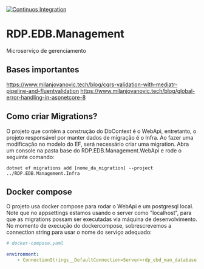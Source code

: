 [![Continuos Integration](https://github.com/rdp-ebd/RDP.EDB.Management/actions/workflows/main-branch-build.yml/badge.svg)](https://github.com/rdp-ebd/RDP.EDB.Management/actions/workflows/main-branch-build.yml)

# RDP.EDB.Management
Microserviço de gerenciamento

## Bases importantes
https://www.milanjovanovic.tech/blog/cqrs-validation-with-mediatr-pipeline-and-fluentvalidation
https://www.milanjovanovic.tech/blog/global-error-handling-in-aspnetcore-8

## Como criar Migrations?
O projeto que contêm a construção do DbContext é o WebApi, entretanto, o projeto responsável por manter dados de migração é o Infra.
Ao fazer uma modificação no modelo do EF, será necessário criar uma migration.
Abra um console na pasta base do RDP.EDB.Management.WebApi e rode o seguinte comando:

```
dotnet ef migrations add [nome_da_migration] --project ../RDP.EDB.Management.Infra
```

## Docker compose
O projeto usa docker compose para rodar o WebApi e um postgresql local.
Note que no appsettings estamos usando o server como "localhost", para que as migrations possam ser executadas via máquina de desenvolvimento.
No momento de execução do dockercompose, sobrescrevemos a connection string para usar o nome do serviço adequado:

```yaml
# docker-compose.yaml

environment:
    - ConnectionStrings__DefaultConnection=Server=rdp_ebd_man_database;Port=5432;Database=ebd;User Id=ebd_user;Password=asd@123
```
